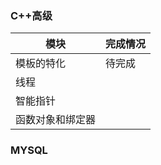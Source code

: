 ### C++高级
|模块|完成情况|
|  -----------  | ----  |
|模板的特化|  待完成|
|线程| |
|智能指针| |
|函数对象和绑定器| |
#### 

### MYSQL


